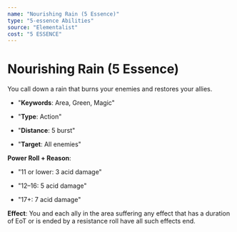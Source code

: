 ```yaml
---
name: "Nourishing Rain (5 Essence)"
type: "5-essence Abilities"
source: "Elementalist"
cost: "5 ESSENCE"
---
```


# Nourishing Rain (5 Essence)

You call down a rain that burns your enemies and restores your allies.


- "**Keywords**: Area, Green, Magic"

- "**Type**: Action"

- "**Distance**: 5 burst"

- "**Target**: All enemies"

**Power Roll + Reason**:


- "11 or lower: 3 acid damage"

- "12–16: 5 acid damage"

- "17+: 7 acid damage"

**Effect**: You and each ally in the area suffering any effect that has a duration of EoT or is ended by a resistance roll have all such effects end.
